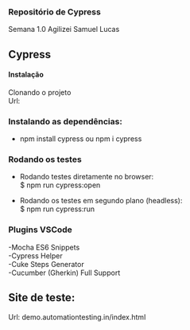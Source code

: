 ### Repositório de Cypress

Semana 1.0 Agilizei Samuel Lucas

## Cypress

#### Instalação
Clonando o projeto<br>
Url: 


### Instalando as dependências:
* npm install cypress ou npm i cypress


### Rodando os testes

- Rodando testes diretamente no browser:<br>
$ npm run cypress:open

- Rodando os testes em segundo plano (headless):<br>
$ npm run cypress:run


### Plugins VSCode
-Mocha ES6 Snippets<br>
-Cypress Helper<br>
-Cuke Steps Generator<br>
-Cucumber (Gherkin) Full Support<br>


## Site de teste:
Url: demo.automationtesting.in/index.html